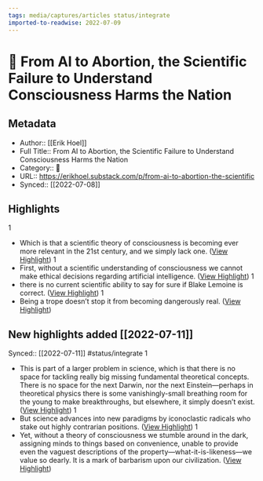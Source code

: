 ```yaml
---
tags: media/captures/articles status/integrate
imported-to-readwise: 2022-07-09
---
```

# 📰 From AI to Abortion, the Scientific Failure to Understand Consciousness Harms the Nation

## Metadata
- Author:: [[Erik Hoel]]
- Full Title:: From AI to Abortion, the Scientific Failure to Understand Consciousness Harms the Nation
- Category:: 📰
- URL:: https://erikhoel.substack.com/p/from-ai-to-abortion-the-scientific
- Synced:: [[2022-07-08]]

## Highlights
1
- Which is that a scientific theory of consciousness is becoming ever more relevant in the 21st century, and we simply lack one. ([View Highlight](https://instapaper.com/read/1519751193/20007840))
1
- First, without a scientific understanding of consciousness we cannot make ethical decisions regarding artificial intelligence. ([View Highlight](https://instapaper.com/read/1519751193/20007865))
1
- there is no current scientific ability to say for sure if Blake Lemoine is correct. ([View Highlight](https://instapaper.com/read/1519751193/20007954))
1
- Being a trope doesn’t stop it from becoming dangerously real. ([View Highlight](https://instapaper.com/read/1519751193/20007961))
## New highlights added [[2022-07-11]]
Synced:: [[2022-07-11]]
#status/integrate
1
- This is part of a larger problem in science, which is that there is no space for tackling really big missing fundamental theoretical concepts. There is no space for the next Darwin, nor the next Einstein—perhaps in theoretical physics there is some vanishingly-small breathing room for the young to make breakthroughs, but elsewhere, it simply doesn’t exist. ([View Highlight](https://instapaper.com/read/1519751193/20015249))
1
- But science advances into new paradigms by iconoclastic radicals who stake out highly contrarian positions. ([View Highlight](https://instapaper.com/read/1519751193/20015258))
1
- Yet, without a theory of consciousness we stumble around in the dark, assigning minds to things based on convenience, unable to provide even the vaguest descriptions of the property—what-it-is-likeness—we value so dearly. It is a mark of barbarism upon our civilization. ([View Highlight](https://instapaper.com/read/1519751193/20015277))
